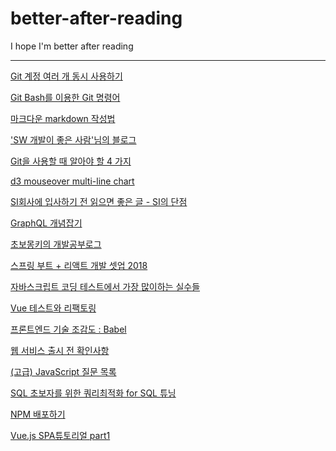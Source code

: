 # better-after-reading


I hope I'm better after reading

* * *

[Git 계정 여러 개 동시 사용하기](https://blog.outsider.ne.kr/1448)

[Git Bash를 이용한 Git 명령어](https://gbsb.tistory.com/10)

[마크다운 markdown 작성법](https://gist.github.com/ihoneymon/652be052a0727ad59601)

['SW 개발이 좋은 사람'님의 블로그](https://forest71.tistory.com/)

[Git을 사용할 때 알아야 할 4 가지](https://medium.com/@moonformeli/git%EC%9D%84-%EC%82%AC%EC%9A%A9%ED%95%A0-%EB%95%8C-%EC%95%8C%EC%95%84%EC%95%BC-%ED%95%A0-4-%EA%B0%80%EC%A7%80-f8a64f5fa558)

[d3 mouseover multi-line chart](https://bl.ocks.org/larsenmtl/e3b8b7c2ca4787f77d78f58d41c3da91)

[SI회사에 입사하기 전 읽으면 좋은 글 - SI의 단점](https://preamtree.tistory.com/133?fbclid=IwAR1zaYdt14GQTpV84Wgw_uUmd8YvFXsQrr5KYnBkygMYHlPRl2oKqsCFu2w)

[GraphQL 개념잡기](https://tech.kakao.com/2019/08/01/graphql-basic/)

[초보몽키의 개발공부로그](https://wayhome25.github.io)

[스프링 부트 + 리액트 개발 셋업 2018](https://start.goodtime.co.kr/2018/09/%EC%8A%A4%ED%94%84%EB%A7%81-%EB%B6%80%ED%8A%B8-%EB%A6%AC%EC%95%A1%ED%8A%B8-%EA%B0%9C%EB%B0%9C-%EC%85%8B%EC%97%85-2018/)

[자바스크립트 코딩 테스트에서 가장 많이하는 실수들](https://medium.com/%EC%98%A4%EB%8A%98%EC%9D%98-%ED%94%84%EB%A1%9C%EA%B7%B8%EB%9E%98%EB%B0%8D/%EC%9E%90%EB%B0%94%EC%8A%A4%ED%81%AC%EB%A6%BD%ED%8A%B8-%EC%BD%94%EB%94%A9-%ED%85%8C%EC%8A%A4%ED%8A%B8%EC%97%90%EC%84%9C-%EA%B0%80%EC%9E%A5-%EB%A7%8E%EC%9D%B4%ED%95%98%EB%8A%94-%EC%8B%A4%EC%88%98%EB%93%A4-a10df2c884c)

[Vue 테스트와 리팩토링](https://www.slideshare.net/ifkakao/kakao-fe-meetup-vue-test-re)

[프론트엔드 기술 조감도 : Babel](https://ahnheejong.name/articles/frontend-birds-eye-view-babel/)

[웹 서비스 출시 전 확인사항](https://hodolman.com/25)

[(고급) JavaScript 질문 목록](https://github.com/lydiahallie/javascript-questions/blob/master/ko-KR/README-ko_KR.md)

[SQL 초보자를 위한 쿼리최적화 for SQL 튜닝](https://www.slideshare.net/topcredu/sql-for-sqlsqltipsql)

[NPM 배포하기](https://joshua1988.github.io/web-development/npm/vuejs/publish/)

[Vue.js SPA튜토리얼 part1](https://medium.com/hivelab-dev/vue-js-spa-tutorial-part1-d74aca1bba58)
